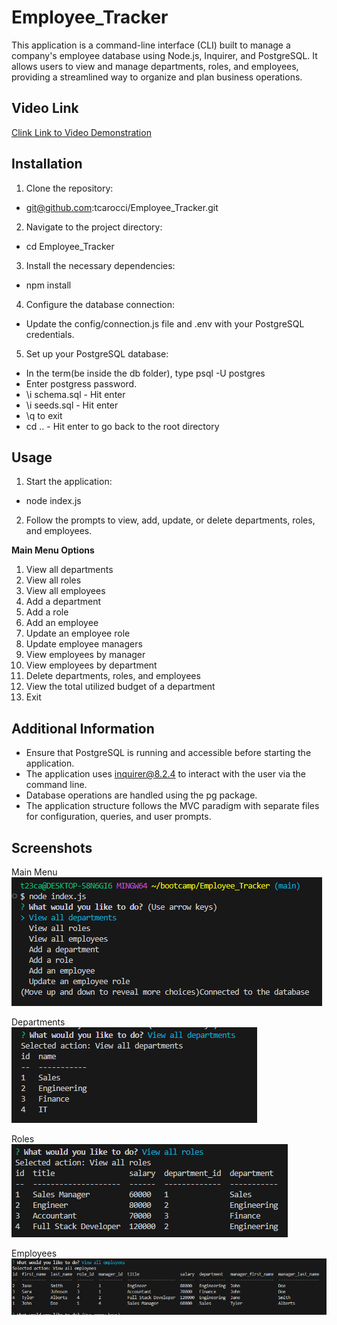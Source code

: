 # Employee_Tracker

This application is a command-line interface (CLI) built to manage a company's employee database using Node.js, Inquirer, and PostgreSQL. It allows users to view and manage departments, roles, and employees, providing a streamlined way to organize and plan business operations.

## Video Link

[Clink Link to Video Demonstration]()

## Installation

1. Clone the repository:

- git@github.com:tcarocci/Employee_Tracker.git

2. Navigate to the project directory:

- cd Employee_Tracker

3. Install the necessary dependencies:

- npm install

4. Configure the database connection:

- Update the config/connection.js file and .env with your PostgreSQL credentials.

5. Set up your PostgreSQL database:

- In the term(be inside the db folder), type psql -U postgres
- Enter postgress password.
- \i schema.sql - Hit enter
- \i seeds.sql - Hit enter
- \q to exit
- cd .. - Hit enter to go back to the root directory

## Usage

1. Start the application:

- node index.js

2. Follow the prompts to view, add, update, or delete departments, roles, and employees.

<b>Main Menu Options</b>

1. View all departments
2. View all roles
3. View all employees
4. Add a department
5. Add a role
6. Add an employee
7. Update an employee role
8. Update employee managers
9. View employees by manager
10. View employees by department
11. Delete departments, roles, and employees
12. View the total utilized budget of a department
13. Exit

## Additional Information

- Ensure that PostgreSQL is running and accessible before starting the application.
- The application uses inquirer@8.2.4 to interact with the user via the command line.
- Database operations are handled using the pg package.
- The application structure follows the MVC paradigm with separate files for configuration, queries, and user prompts.

## Screenshots

Main Menu<br>
![Main Menu](/assets/images/mmenu.png)

Departments<br>
![Departments](/assets/images/departments.png)

Roles<br>
![Roles](/assets/images/roles.png)

Employees<br>
![Employees](/assets/images/employee.png)
